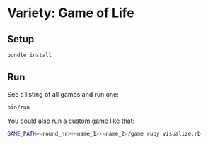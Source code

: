 # Variety: Game of Life

## Setup

```bash
bundle install
```

## Run

See a listing of all games and run one:

```bash
bin/run
```

You could also run a custom game like that:

```bash
GAME_PATH=<round_nr>-<name_1>-<name_2>/game ruby visualize.rb
```
